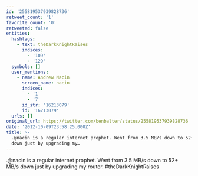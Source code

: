 ```yaml
---
id: '255819537939828736'
retweet_count: '1'
favorite_count: '0'
retweeted: false
entities:
  hashtags:
    - text: theDarkKnightRaises
      indices:
        - '109'
        - '129'
  symbols: []
  user_mentions:
    - name: Andrew Nacin
      screen_name: nacin
      indices:
        - '1'
        - '7'
      id_str: '16213079'
      id: '16213079'
  urls: []
original_url: https://twitter.com/benbalter/status/255819537939828736
date: '2012-10-09T23:58:25.000Z'
title: >-
  .@nacin is a regular internet prophet. Went from 3.5 MB/s down to 52+ MB/s
  down just by upgrading my…
---
```


.@nacin is a regular internet prophet. Went from 3.5 MB/s down to 52+ MB/s down just by upgrading my router. #theDarkKnightRaises
